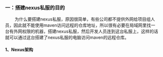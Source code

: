 ### 一：搭建nexus私服的目的
&nbsp;&nbsp;&nbsp;&nbsp;&nbsp;&nbsp;&nbsp;&nbsp;为什么要搭建nexus私服，原因很简单，有些公司都不提供外网给项目组人员，因此就不能使用maven访问远程的仓库地址，所以很有必要在局域网里找一台有外网权限的机器，搭建nexus私服，然后开发人员连到这台私服上，这样的话就可以通过这台搭建了nexus私服的电脑访问maven的远程仓库。

#### 1、Nexus架构
